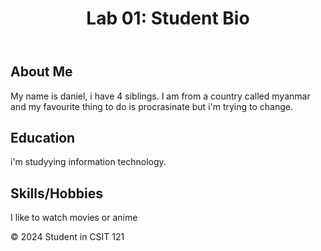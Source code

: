 <html lang="en">
<head>
    <meta charset="UTF-8">
</head>
<body>
    <header>
        <h1>Lab 01: Student Bio</h1>
    </header>
    <main>
        <section>
            <h2>About Me</h2>
            <p>
                My name is daniel, i have 4 siblings. 
                I am from a country called myanmar and my favourite thing to do is procrasinate 
                but i'm trying to change.</section>
        <section>
            <h2>Education</h2>
            <p>
             i'm studyying information technology.              
                </p>
        </section>
        <section>
            <h2>Skills/Hobbies</h2>
            <p>I like to watch movies or anime</p>
        </section>
    </main>
    <footer>
        <p>© 2024 Student in CSIT 121</p>
    </footer>
</body>
</html>
